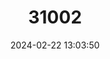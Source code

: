 ---
title: "31002"
category: "Parasitaxus usta"
draft: false
date: 2024-02-22 13:03:50
languages:
  French: ["Cèdre rabougri"]
---